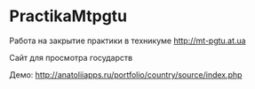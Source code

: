# PractikaMtpgtu

Работа на закрытие практики в техникуме http://mt-pgtu.at.ua

Сайт для просмотра государств


Демо: http://anatoliiapps.ru/portfolio/country/source/index.php
